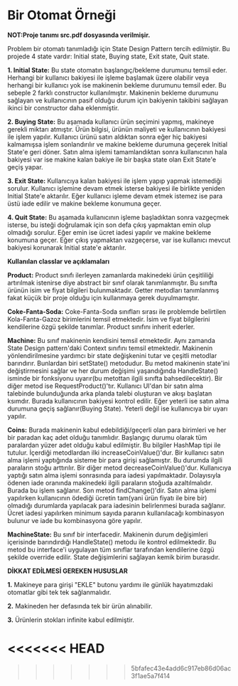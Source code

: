 # Bir Otomat Örneği

**NOT:Proje tanımı src.pdf dosyasında verilmişir.**

Problem bir otomatı tanımladığı için State Design Pattern tercih edilmiştir. Bu projede 4 state vardır: Initial state, Buying state, Exit state, Quit state. 

  **1. Initial State:** Bu state otomatın başlangıç/bekleme durumunu temsil eder. Herhangi bir kullanıcı bakiyesi ile işleme başlamak üzere olabilir veya herhangi bir kullanıcı yok ise makinenin bekleme durumunu temsil eder. Bu sebeple 2 farklı constructor kullanılmıştır. Makinenin bekleme durumunu sağlayan ve kullanıcının pasif olduğu durum için bakiyenin takibini sağlayan ikinci bir constructor daha eklenmiştir. 
  
  **2. Buying State:** Bu aşamada kullanıcı ürün seçimini yapmış, makineye gerekli miktarı atmıştır. Ürün bilgisi, ürünün maliyeti ve kullanıcının bakiyesi ile işlem yapılır. Kullanıcı ürünü satın aldıktan sonra eğer hiç bakiyesi kalmamışsa işlem sonlandırılır ve makine bekleme durumuna geçerek Initial State'e geri döner. Satın alma işlemi tamamlandıktan sonra kullanıcının hala bakiyesi var ise makine kalan bakiye ile bir başka state olan Exit State'e geçiş yapar.
  
  **3. Exit State:** Kullanıcıya kalan bakiyesi ile işlem yapıp yapmak istemediği sorulur. Kullanıcı işlemine devam etmek isterse bakiyesi ile birlikte yeniden Initial State'e aktarılır. Eğer kullanıcı işleme devam etmek istemez ise para üstü iade edilir ve makine bekleme konumuna geçer.
  
  **4. Quit State:** Bu aşamada kullanıcının işleme başladıktan sonra vazgeçmek isterse, bu isteği doğrulamak için son defa çıkış yapmaktan emin olup olmadığı sorulur. Eğer emin ise ücret iadesi yapılır ve makine bekleme konumuna geçer. Eğer çıkış yapmaktan vazgeçerse, var ise kullanıcı mevcut bakiyesi korunarak Initial state'e aktarılır. 
  
**Kullanılan classlar ve açıklamaları**

**Product:** Product sınıfı ilerleyen zamanlarda makinedeki ürün çeşitliliği artırılmak istenirse diye abstract bir sınıf olarak tanımlanmıştır. Bu sınıfta ürünün isim ve fiyat bilgileri bulunmaktadır. Getter metodları tanımlanmış fakat küçük bir proje olduğu için kullanmaya gerek duyulmamıştır.

**Coke-Fanta-Soda:** Coke-Fanta-Soda sınıfları sırası ile problemde belirtilen Kola-Fanta-Gazoz birimlerini temsil etmektedir. İsim ve fiyat bilgilerini kendilerine özgü şekilde tanımlar. Product sınıfını inherit ederler.

**Machine:** Bu sınıf makinenin kendisini temsil etmektedir. Aynı zamanda State Design pattern'daki Context sınıfını temsil etmektedir. Makinenin yönlendirilmesine yardımcı bir state değişkenini tutar ve çeşitli metodlar barındırır. Bunlardan biri setState() metodudur. Bu metod makinenin state'ini değiştirmesini sağlar ve her durum değişimi yaşandığında HandleState() isminde bir fonksiyonu uyarır(bu metottan ilgili sınıfta bahsedilecektir). Bir diğer metod ise RequestProduct()'tır. Kullanıcı UI'dan bir satın alma talebinde bulunduğunda arka planda talebi oluşturan ve akışı başlatan ksımdır. Burada kullanıcının bakiyesi kontrol edilir. Eğer yeterli ise satın alma durumuna geçiş sağlanır(Buying State). Yeterli değil ise kullanıcıya bir uyarı yapılır. 

**Coins:** Burada makinenin kabul edebildiği/geçerli olan para birimleri ve her bir paradan kaç adet olduğu tanımlıdır. Başlangıç durumu olarak tüm paralardan yüzer adet olduğu kabul edilmiştir. Bu bilgiler HashMap tipi ile tutulur. İçerdiği metodlardan ilki increaseCoinValue()'dur. Bir kullanıcı satın alma işlemi yaptığında sisteme bir para girişi sağlamıştır. Bu durumda ilgili paraların stoğu arttırılır. Bir diğer metod decreaseCoinValue()'dur. Kullanıcıya yaptığı satın alma işlemi sonrasında para iadesi yapılmaktadır. Dolayısıyla ödenen iade oranında makinedeki ilgili paraların stoğuda azaltılmalıdır. Burada bu işlem sağlanır. Son metod findChange()'dir. Satın alma işlemi yapılırken kullanıcının ödediği ücretin tam(yani ürün fiyatı ile bire bir) olmadığı durumlarda yapılacak para iadesinin belirlenmesi burada sağlanır. Ücret iadesi yapılırken minimum sayıda paranın kullanılacağı kombinasyon bulunur ve iade bu kombinasyona göre yapılır. 

**MachineState:** Bu sınıf bir interfacedir. Makinenin durum değişimleri içerisinde barındırdığı HandleState() metodu ile kontrol edilmektedir. Bu metod bu interface'i uygulayan tüm sınıflar tarafından kendilerine özgü şekilde override edilir. State değişimlerini sağlayan kemik birim burasıdır. 

**DİKKAT EDİLMESİ GEREKEN HUSUSLAR**

**1.** Makineye para girişi "EKLE" butonu yardımı ile günlük hayatımızdaki otomatlar gibi tek tek sağlanmalıdır. 

**2.** Makineden her defasında tek bir ürün alınabilir. 

**3.** Ürünlerin stokları infinite kabul edilmiştir. 

<<<<<<< HEAD
=======





>>>>>>> 5bfafec43e4add6c917eb86d06ac3f1ae5a7f414

